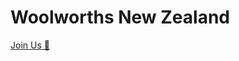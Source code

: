 # Woolworths New Zealand

[Join Us 👾](https://www.wowcareers.com.au/jobs/listing?query=&refine_requisition_number=&brand=&state=&country=New+Zealand&refine_posted_within=&expertise=Information+Technology&worktype=&postcode=&location_within=&role=)
